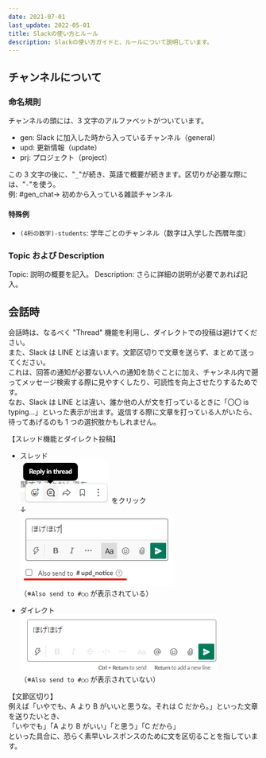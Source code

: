 ```yaml
---
date: 2021-07-01
last_update: 2022-05-01
title: Slackの使い方とルール
description: Slackの使い方ガイドと、ルールについて説明しています。
---
```


## チャンネルについて

### 命名規則

チャンネルの頭には、3 文字のアルファベットがついています。

- gen: Slack に加入した時から入っているチャンネル（general）
- upd: 更新情報（update）
- prj: プロジェクト（project）

この 3 文字の後に、"`_`"が続き、英語で概要が続きます。区切りが必要な際には、"`-`"を使う。<br>
例: #gen_chat→ 初めから入っている雑談チャンネル

#### 特殊例

- `(4桁の数字)-students`: 学年ごとのチャンネル（数字は入学した西暦年度）

### Topic および Description

Topic: 説明の概要を記入。
Description: さらに詳細の説明が必要であれば記入。

## 会話時

会話時は、なるべく "Thread" 機能を利用し、ダイレクトでの投稿は避けてください。<br>
また、Slack は LINE とは違います。文節区切りで文章を送らず、まとめて送ってください。<br>
これは、回答の通知が必要ない人への通知を防ぐことに加え、チャンネル内で遡ってメッセージ検索する際に見やすくしたり、可読性を向上させたりするためです。<br>
なお、Slack は LINE とは違い、誰か他の人が文を打っているときに「〇〇 is typing...」といった表示が出ます。返信する際に文章を打っている人がいたら、待ってあげるのも 1 つの選択肢かもしれません。

【スレッド機能とダイレクト投稿】<br>

- スレッド<br>
  ![](01.png) をクリック<br>
  ↓<br>
  ![](02.png)<br>
  （※`Also send to #○○` が表示されている）

- ダイレクト<br>
  ![](03.png)<br>
  （※`Also send to #○○` が表示されていない）

【文節区切り】<br>
例えば「いやでも、A より B がいいと思うな。それは C だから。」といった文章を送りたいとき、<br>
「いやでも」「A より B がいい」「と思う」「C だから」<br>
といった具合に、恐らく素早いレスポンスのために文を区切ることを指しています。
